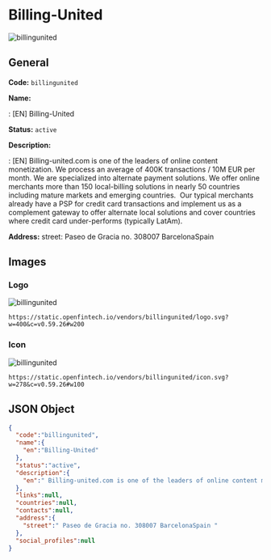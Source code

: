 
# Billing-United 
![billingunited](https://static.openfintech.io/vendors/billingunited/logo.svg?w=400&c=v0.59.26#w200)  

## General 
 
**Code:** `billingunited` 
 
**Name:** 
 
:	[EN] Billing-United 
 
**Status:** `active` 
 
**Description:** 
 
: [EN]  Billing-united.com is one of the leaders of online content monetization. We process an average of 400K transactions / 10M EUR per month. We are specialized into alternate payment solutions. We offer online merchants more than 150 local-billing solutions in nearly 50 countries including mature markets and emerging countries.  Our typical merchants already have a PSP for credit card transactions and implement us as a complement gateway to offer alternate local solutions and cover countries where credit card under-performs (typically LatAm).     
 
**Address:** 
street:  Paseo de Gracia no. 308007 BarcelonaSpain  

## Images 

### Logo 
 
![billingunited](https://static.openfintech.io/vendors/billingunited/logo.svg?w=400&c=v0.59.26#w200)  

```
https://static.openfintech.io/vendors/billingunited/logo.svg?w=400&c=v0.59.26#w200
```  

### Icon 
 
![billingunited](https://static.openfintech.io/vendors/billingunited/icon.svg?w=278&c=v0.59.26#w100)  

```
https://static.openfintech.io/vendors/billingunited/icon.svg?w=278&c=v0.59.26#w100
```  

## JSON Object 

```json
{
  "code":"billingunited",
  "name":{
    "en":"Billing-United"
  },
  "status":"active",
  "description":{
    "en":" Billing-united.com is one of the leaders of online content monetization. We process an average of 400K transactions \/ 10M EUR per month. We are specialized into alternate payment solutions. We offer online merchants more than 150 local-billing solutions in nearly 50 countries including mature markets and emerging countries.\u00a0 Our typical merchants already have a PSP for credit card transactions and implement us as a complement gateway to offer alternate local solutions and cover countries where credit card under-performs (typically LatAm). \u00a0\u00a0 "
  },
  "links":null,
  "countries":null,
  "contacts":null,
  "address":{
    "street":" Paseo de Gracia no. 308007 BarcelonaSpain "
  },
  "social_profiles":null
}
```  
